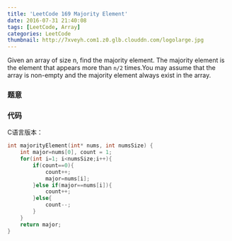 ```yaml
---
title: 'LeetCode 169 Majority Element'
date: 2016-07-31 21:40:08
tags: [LeetCode, Array]
categories: LeetCode
thumbnail: http://7xveyh.com1.z0.glb.clouddn.com/logolarge.jpg
---
```

Given an array of size n, find the majority element. The majority element is the element that appears more than `n/2` times.<!--more-->You may assume that the array is non-empty and the majority element always exist in the array.
### 题意
### 代码
C语言版本：
``` c
int majorityElement(int* nums, int numsSize) {
    int major=nums[0], count = 1;
    for(int i=1; i<numsSize;i++){
        if(count==0){
            count++;
            major=nums[i];
        }else if(major==nums[i]){
            count++;
        }else{
            count--;
        } 
    }
    return major;
}
```